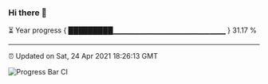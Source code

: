 ### Hi there 👋

⏳ Year progress { █████████▁▁▁▁▁▁▁▁▁▁▁▁▁▁▁▁▁▁▁▁▁ } 31.17 %

---

⏰ Updated on Sat, 24 Apr 2021 18:26:13 GMT

![Progress Bar CI](https://github.com/liununu/liununu/workflows/Progress%20Bar%20CI/badge.svg)
